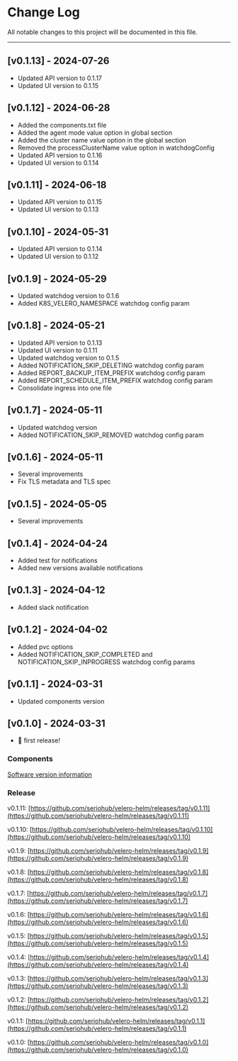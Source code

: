 # Change Log

All notable changes to this project will be documented in this file.

***

## [v0.1.13] - 2024-07-26

- Updated API version to 0.1.17
- Updated UI version to 0.1.15

## [v0.1.12] - 2024-06-28

- Added the components.txt file
- Added the agent mode value option in global section
- Added the cluster name value option in the global section
- Removed the processClusterName value option in watchdogConfig
- Updated API version to 0.1.16
- Updated UI version to 0.1.14

## [v0.1.11] - 2024-06-18

- Updated API version to 0.1.15
- Updated UI version to 0.1.13

## [v0.1.10] - 2024-05-31

- Updated API version to 0.1.14
- Updated UI version to 0.1.12

## [v0.1.9] - 2024-05-29

- Updated watchdog version to 0.1.6
- Added K8S_VELERO_NAMESPACE watchdog config param

## [v0.1.8] - 2024-05-21

- Updated API version to 0.1.13
- Updated UI version to 0.1.11
- Updated watchdog version to 0.1.5
- Added NOTIFICATION_SKIP_DELETING watchdog config param
- Added REPORT_BACKUP_ITEM_PREFIX watchdog config param
- Added REPORT_SCHEDULE_ITEM_PREFIX watchdog config param
- Consolidate ingress into one file

## [v0.1.7] - 2024-05-11

- Updated watchdog version
- Added NOTIFICATION_SKIP_REMOVED watchdog config param

## [v0.1.6] - 2024-05-11

- Several improvements
- Fix TLS metadata and TLS spec

## [v0.1.5] - 2024-05-05

- Several improvements

## [v0.1.4] - 2024-04-24

- Added test for notifications
- Added new versions available notifications

## [v0.1.3] - 2024-04-12

- Added slack notification

## [v0.1.2] - 2024-04-02

- Added pvc options
- Added NOTIFICATION_SKIP_COMPLETED and NOTIFICATION_SKIP_INPROGRESS watchdog config params

## [v0.1.1] - 2024-03-31

- Updated components version

## [v0.1.0] - 2024-03-31

- 🎉 first release!

### Components

[Software version information](https://github.com/seriohub/velero-helm/blob/main/components.txt)

### Release

v0.1.11: [https://github.com/seriohub/velero-helm/releases/tag/v0.1.11](https://github.com/seriohub/velero-helm/releases/tag/v0.1.11)

v0.1.10: [https://github.com/seriohub/velero-helm/releases/tag/v0.1.10](https://github.com/seriohub/velero-helm/releases/tag/v0.1.10)

v0.1.9: [https://github.com/seriohub/velero-helm/releases/tag/v0.1.9](https://github.com/seriohub/velero-helm/releases/tag/v0.1.9)

v0.1.8: [https://github.com/seriohub/velero-helm/releases/tag/v0.1.8](https://github.com/seriohub/velero-helm/releases/tag/v0.1.8)

v0.1.7: [https://github.com/seriohub/velero-helm/releases/tag/v0.1.7](https://github.com/seriohub/velero-helm/releases/tag/v0.1.7)

v0.1.6: [https://github.com/seriohub/velero-helm/releases/tag/v0.1.6](https://github.com/seriohub/velero-helm/releases/tag/v0.1.6)

v0.1.5: [https://github.com/seriohub/velero-helm/releases/tag/v0.1.5](https://github.com/seriohub/velero-helm/releases/tag/v0.1.5)

v0.1.4: [https://github.com/seriohub/velero-helm/releases/tag/v0.1.4](https://github.com/seriohub/velero-helm/releases/tag/v0.1.4)

v0.1.3: [https://github.com/seriohub/velero-helm/releases/tag/v0.1.3](https://github.com/seriohub/velero-helm/releases/tag/v0.1.3)

v0.1.2: [https://github.com/seriohub/velero-helm/releases/tag/v0.1.2](https://github.com/seriohub/velero-helm/releases/tag/v0.1.2)

v0.1.1: [https://github.com/seriohub/velero-helm/releases/tag/v0.1.1](https://github.com/seriohub/velero-helm/releases/tag/v0.1.1)

v0.1.0: [https://github.com/seriohub/velero-helm/releases/tag/v0.1.0](https://github.com/seriohub/velero-helm/releases/tag/v0.1.0)
